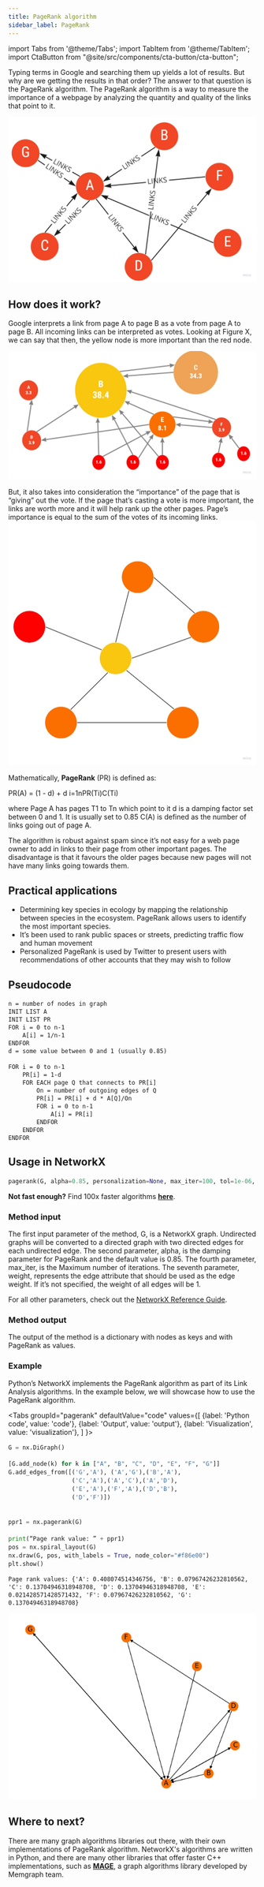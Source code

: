 ```yaml
---
title: PageRank algorithm
sidebar_label: PageRank
---
```


import Tabs from '@theme/Tabs'; import TabItem from '@theme/TabItem';
import CtaButton from "@site/src/components/cta-button/cta-button";

Typing terms in Google and searching them up yields a lot of results. But why are we getting the results in that order? The answer to that question is the PageRank algorithm. The PageRank algorithm is a way to measure the importance of a webpage by analyzing the quantity and quality of the links that point to it.

![PageRank-example-1](/img/algorithms/centrality-algorithms/pagerank-example-1.jpg)

## How does it work?

Google interprets a link from page A to page B as a vote from page A to page B.  All incoming links can be interpreted as votes. Looking at Figure X, we can say that then, the yellow node is more important than the red node.

![PageRank-example-2](/img/algorithms/centrality-algorithms/pagerank-example-2.jpg)

But, it also takes into consideration the “importance” of the page that is “giving” out the vote. If the page that’s casting a vote is more important, the links are worth more and it will help rank up the other pages. Page’s importance is equal to the sum of the votes of its incoming links.
![PageRank-example-3](/img/algorithms/centrality-algorithms/pagerank-example-3.jpg)

Mathematically, **PageRank** (PR) is defined as:

PR(A) = (1 - d) + d i=1nPR(Ti)C(Ti)

where 
Page A has pages T1 to Tn which point to it
d is a damping factor set between 0 and 1. It is usually set to 0.85
C(A) is defined as the number of links going out of page A.

The algorithm is robust against spam since it’s not easy for a web page owner to add in links to their page from other important pages. The disadvantage is that it favours the older pages because new pages will not have many links going towards them. 

## Practical applications

* Determining key species in ecology by mapping the relationship between species in the ecosystem. PageRank allows users to identify the most important species. 
* It’s been used to rank public spaces or streets, predicting traffic flow and human movement
* Personalized PageRank is used by Twitter to present users with recommendations of other accounts that they may wish to follow

## Pseudocode

```
n = number of nodes in graph
INIT LIST A
INIT LIST PR
FOR i = 0 to n-1
    A[i] = 1/n-1
ENDFOR
d = some value between 0 and 1 (usually 0.85)

FOR i = 0 to n-1
    PR[i] = 1-d
    FOR EACH page Q that connects to PR[i]
        On = number of outgoing edges of Q
        PR[i] = PR[i] + d * A[Q]/On
        FOR i = 0 to n-1
            A[i] = PR[i]
        ENDFOR
    ENDFOR
ENDFOR
```

## Usage in NetworkX

```python
pagerank(G, alpha=0.85, personalization=None, max_iter=100, tol=1e-06, nstart=None, weight='weight', dangling=None)
```

**Not fast enough?** Find 100x faster algorithms [**here**](https://memgraph.com/memgraph-for-networkx?utm_source=networkx-guide&utm_medium=referral&utm_campaign=networkx_ppp&utm_term=centralityalgorithms%2Bpagerank&utm_content=findfasteralgorithms).

### Method input

The first input parameter of the method, G, is a NetworkX graph. Undirected graphs will be converted to a directed graph with two directed edges for each undirected edge.
The second parameter, alpha, is the damping parameter for PageRank and the default value is 0.85.
The fourth parameter, max_iter, is the Maximum number of iterations.
The seventh parameter, weight, represents the edge attribute that should be used as the edge weight. If it’s not specified, the weight of all edges will be 1. 

For all other parameters, check out the [NetworkX Reference Guide](https://networkx.org/documentation/stable/reference/algorithms/generated/networkx.algorithms.link_analysis.pagerank_alg.pagerank.html#networkx.algorithms.link_analysis.pagerank_alg.pagerank).

### Method output

The output of the method is a dictionary with nodes as keys and with PageRank as values.

### Example

Python’s NetworkX implements the PageRank algorithm as part of its Link Analysis algorithms. In the example below, we will showcase how to use the PageRank algorithm. 

<Tabs
  groupId="pagerank"
  defaultValue="code"
  values={[
    {label: 'Python code', value: 'code'},
    {label: 'Output', value: 'output'},
    {label: 'Visualization', value: 'visualization'},
  ]
}>
  <TabItem value="code"> 

```python
G = nx.DiGraph()

[G.add_node(k) for k in ["A", "B", "C", "D", "E", "F", "G"]]
G.add_edges_from([('G','A'), ('A','G'),('B','A'),
                  ('C','A'),('A','C'),('A','D'),
                  ('E','A'),('F','A'),('D','B'),
                  ('D','F')])


ppr1 = nx.pagerank(G)

print(“Page rank value: ” + ppr1)
pos = nx.spiral_layout(G)
nx.draw(G, pos, with_labels = True, node_color="#f86e00")
plt.show()
```
  </TabItem>


  <TabItem value="output">

```
Page rank values: {'A': 0.408074514346756, 'B': 0.07967426232810562, 'C': 0.13704946318948708, 'D': 0.13704946318948708, 'E': 0.021428571428571432, 'F': 0.07967426232810562, 'G': 0.13704946318948708}
```

  </TabItem>

<TabItem value="visualization">

![PageRank example](/img/algorithms/centrality-algorithms/pagerank-matplotlib.png)

  </TabItem>

</Tabs>

## Where to next?

There are many graph algorithms libraries out there, with their own implementations of PageRank algorithm. NetworkX's algorithms are written in Python, and there are many other libraries that offer faster C++ implementations, such as [**MAGE**](https://github.com/memgraph/mage), a graph algorithms library developed by Memgraph team.

<CtaButton title="Memgraph for NetworkX developers" url="https://memgraph.com/memgraph-for-networkx?utm_source=networkx-guide&utm_medium=referral&utm_campaign=networkx_ppp&utm_term=centralityalgorithms%2Bpagerank&utm_content=ctabutton"></CtaButton>






